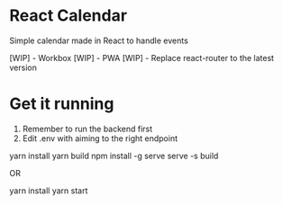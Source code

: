 # React Calendar

Simple calendar made in React to handle events

[WIP] - Workbox
[WIP] - PWA
[WIP] - Replace react-router to the latest version

# Get it running

1. Remember to run the backend first
2. Edit .env with aiming to the right endpoint

yarn install
yarn build
npm install -g serve
serve -s build

OR

yarn install
yarn start
